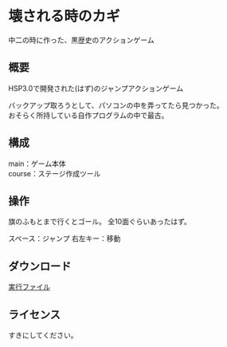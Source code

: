 # 壊される時のカギ
中二の時に作った、黒歴史のアクションゲーム

## 概要

HSP3.0で開発された(はず)のジャンプアクションゲーム

バックアップ取ろうとして、パソコンの中を弄ってたら見つかった。  
おそらく所持している自作プログラムの中で最古。

## 構成

main：ゲーム本体  
course：ステージ作成ツール

## 操作

旗のふもとまで行くとゴール。
全10面ぐらいあったはず。

スペース：ジャンプ
右左キー：移動

## ダウンロード

[実行ファイル](https://drive.google.com/file/d/0Bytv_9FcomB_d2ZibjFMUjJGdXM/view?usp=sharing)

## ライセンス
すきにしてください。